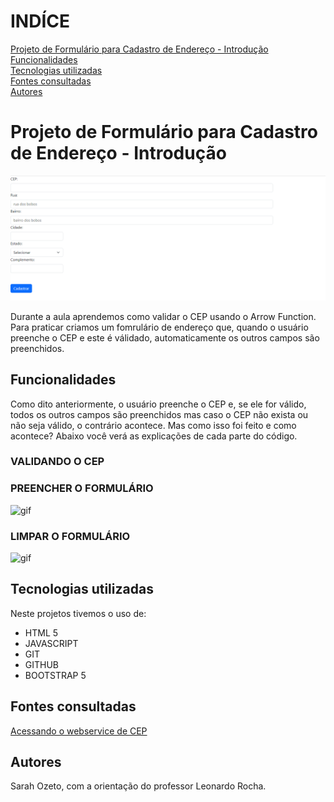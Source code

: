 # INDÍCE
[ Projeto de Formulário para Cadastro de Endereço - Introdução](#projeto-de-formul%C3%A1rio-para-cadastro-de-endere%C3%A7o---introdu%C3%A7%C3%A3o)   
[Funcionalidades](#funcionalidades)  
[Tecnologias utilizadas](#tecnologias-utilizadas)  
[Fontes consultadas](#fontes-consultadas)  
[Autores](#autores)  

# Projeto de Formulário para Cadastro de Endereço - Introdução

![capa](IMG/imgcapa.png)

Durante a aula aprendemos como validar o CEP usando o Arrow Function. Para praticar criamos um fomrulário de endereço que, quando o usuário preenche o CEP e este é válidado, automaticamente os outros campos são preenchidos. 


## Funcionalidades
Como dito anteriormente, o usuário preenche o CEP e, se ele for válido, todos os outros campos são preenchidos mas caso o CEP não exista ou não seja válido, o contrário acontece. Mas como isso foi feito e como acontece? Abaixo você verá as explicações de cada parte do código.

### VALIDANDO O CEP



### PREENCHER O FORMULÁRIO

![gif](ezgif-func2.gif)

### LIMPAR O FORMULÁRIO

![gif](ezgif-fun3.gif)

## Tecnologias utilizadas
Neste projetos tivemos o uso de:
* HTML 5 
* JAVASCRIPT
* GIT 
* GITHUB
* BOOTSTRAP 5

## Fontes consultadas
[Acessando o webservice de CEP](https://viacep.com.br/)

## Autores
Sarah Ozeto, com a orientação do professor Leonardo Rocha.
